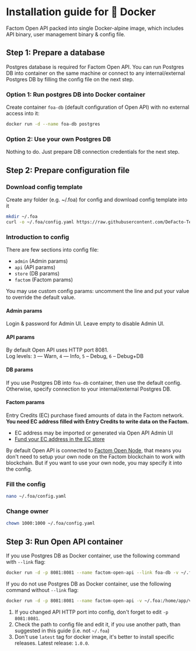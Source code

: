 # Installation guide for 🐳 Docker
Factom Open API packed into single Docker-alpine image, which includes API binary, user management binary & config file.

## Step 1: Prepare a database
Postgres database is required for Factom Open API.
You can run Postgres DB into container on the same machine or connect to any internal/external Postgres DB by filling the config file on the next step.

### Option 1: Run postgres DB into Docker container
Create container `foa-db` (default configuration of Open API) with no external access into it:
```bash
docker run -d --name foa-db postgres
```

### Option 2: Use your own Postgres DB
Nothing to do.
Just prepare DB connection credentials for the next step.

## Step 2: Prepare configuration file

### Download config template
Create any folder (e.g. ~/.foa) for config and download config template into it
```bash
mkdir ~/.foa
curl -o ~/.foa/config.yaml https://raw.githubusercontent.com/DeFacto-Team/Factom-Open-API/master/config.yaml.EXAMPLE
```

### Introduction to config
There are few sections into config file:
* `admin` (Admin params)
* `api` (API params)
* `store` (DB params)
* `factom` (Factom params)

You may use custom config params: uncomment the line and put your value to override the default value.

#### Admin params
Login & password for Admin UI. Leave empty to disable Admin UI.

#### API params
By default Open API uses HTTP port 8081.<br />
Log levels: `3` — Warn, `4` — Info, `5` – Debug, `6` – Debug+DB

#### DB params
If you use Postgres DB into `foa-db` container, then use the default config.
Otherwise, specify connection to your internal/external Postgres DB.

#### Factom params
Entry Credits (EC) purchase fixed amounts of data in the Factom network.<br />
<b>You need EC address filled with Entry Credits to write data on the Factom.</b><br />
- EC address may be imported or generated via Open API Admin UI<br />
- <a href="https://ec.de-facto.pro" target="_blank">Fund your EC address in the EC store</a>

By default Open API is connected to <a href="https://factomd.net" target="_blank">Factom Open Node</a>, that means you don't need to setup your own node on the Factom blockchain to work with blockchain. But if you want to use your own node, you may specify it into the config.<br />

### Fill the config
```bash
nano ~/.foa/config.yaml
```

### Change owner
```bash
chown 1000:1000 ~/.foa/config.yaml
```

## Step 3: Run Open API container
If you use Postgres DB as Docker container, use the following command with `--link` flag:
```bash
docker run -d -p 8081:8081 --name factom-open-api --link foa-db -v ~/.foa:/home/app/values defactoteam/factom-open-api:1.0.0
```

If you do not use Postgres DB as Docker container, use the following command without `--link` flag:
```bash
docker run -d -p 8081:8081 --name factom-open-api -v ~/.foa:/home/app/values defactoteam/factom-open-api:1.0.0
```

1. If you changed API HTTP port into config, don't forget to edit `-p 8081:8081`.
2. Check the path to config file and edit it, if you use another path, than suggested in this guide (i.e. not `~/.foa`)
3. Don't use `latest` tag for docker image, it's better to install specific releases. Latest release: `1.0.0`.
